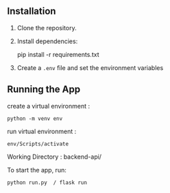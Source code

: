 ## Installation
1. Clone the repository.
2. Install dependencies:

    pip install -r requirements.txt
   
3. Create a `.env` file and set the environment variables

## Running the App

create a virtual environment :

	python -m venv env

run virtual environment : 

	env/Scripts/activate

Working Directory : backend-api/

To start the app, run:

	python run.py  / flask run